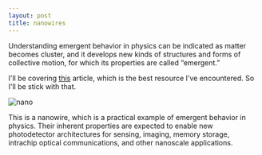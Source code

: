 ```yaml
---
layout: post
title: nanowires
---
```


Understanding emergent behavior in physics can be indicated as matter becomes cluster, and it develops new kinds of structures and forms of collective motion, for which its properties are called “emergent.”

I'll be covering [this][this] article, which is the best resource I've encountered. So I'll be stick with that.

![nano](/myblog/images/nanowires.jpg)

This is a nanowire, which is a practical example of emergent behavior in physics. Their inherent properties are expected to enable new photodetector architectures for sensing, imaging, memory storage, intrachip optical communications, and other nanoscale applications.














[this]: https://www.nature.com/articles/s41567-020-0969-7